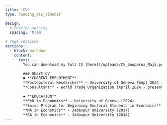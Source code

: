 ```yaml
---
title: 'CV'
type: landing_bio_sidebar

design:
  # Section spacing
  spacing: '0rem'

# Page sections
sections:
  - block: markdown
    content:
      text: |-
        You can download my full CV [here](/uploads/CV_Souparna_Maji.pdf)

        ### Short CV
        ◾ **CURRENT EMPLOYMENT**  
        **Postdoctoral Researcher** – University of Geneva (Sept 2024 - present)  
        **Consultant** - World Trade Organization (April 2024 - present)

        ◾ **EDUCATION**  
        **PhD in Economics** – University of Geneva (2024)  
        **Swiss Program for Beginning Doctoral Students in Economics** - Study Center Gerzensee (2020)  
        **MA in Economics** - Jadavpur University (2017)  
        **BA in Economics** - Jadavpur University (2014)  
---
```

